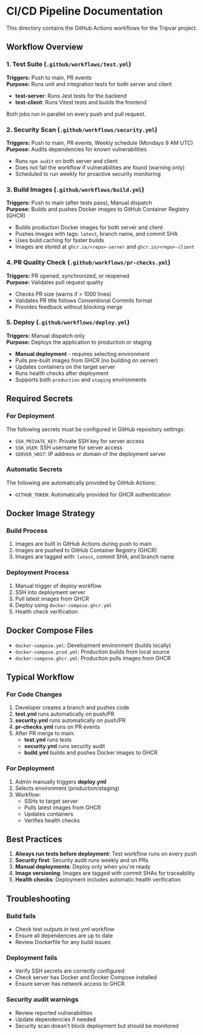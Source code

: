 # CI/CD Pipeline Documentation

This directory contains the GitHub Actions workflows for the Tripvar project.

## Workflow Overview

### 1. Test Suite (`.github/workflows/test.yml`)
**Triggers:** Push to main, PR events  
**Purpose:** Runs unit and integration tests for both server and client

- **test-server**: Runs Jest tests for the backend
- **test-client**: Runs Vitest tests and builds the frontend

Both jobs run in parallel on every push and pull request.

### 2. Security Scan (`.github/workflows/security.yml`)
**Triggers:** Push to main, PR events, Weekly schedule (Mondays 9 AM UTC)  
**Purpose:** Audits dependencies for known vulnerabilities

- Runs `npm audit` on both server and client
- Does not fail the workflow if vulnerabilities are found (warning only)
- Scheduled to run weekly for proactive security monitoring

### 3. Build Images (`.github/workflows/build.yml`)
**Triggers:** Push to main (after tests pass), Manual dispatch  
**Purpose:** Builds and pushes Docker images to GitHub Container Registry (GHCR)

- Builds production Docker images for both server and client
- Pushes images with tags: `latest`, branch name, and commit SHA
- Uses build caching for faster builds
- Images are stored at `ghcr.io/<repo>-server` and `ghcr.io/<repo>-client`

### 4. PR Quality Check (`.github/workflows/pr-checks.yml`)
**Triggers:** PR opened, synchronized, or reopened  
**Purpose:** Validates pull request quality

- Checks PR size (warns if > 1000 lines)
- Validates PR title follows Conventional Commits format
- Provides feedback without blocking merge

### 5. Deploy (`.github/workflows/deploy.yml`)
**Triggers:** Manual dispatch only  
**Purpose:** Deploys the application to production or staging

- **Manual deployment** - requires selecting environment
- Pulls pre-built images from GHCR (no building on server)
- Updates containers on the target server
- Runs health checks after deployment
- Supports both `production` and `staging` environments

## Required Secrets

### For Deployment
The following secrets must be configured in GitHub repository settings:

- `SSH_PRIVATE_KEY`: Private SSH key for server access
- `SSH_USER`: SSH username for server access  
- `SERVER_HOST`: IP address or domain of the deployment server

### Automatic Secrets
The following are automatically provided by GitHub Actions:
- `GITHUB_TOKEN`: Automatically provided for GHCR authentication

## Docker Image Strategy

### Build Process
1. Images are built in GitHub Actions during push to main
2. Images are pushed to GitHub Container Registry (GHCR)
3. Images are tagged with: `latest`, commit SHA, and branch name

### Deployment Process
1. Manual trigger of deploy workflow
2. SSH into deployment server
3. Pull latest images from GHCR
4. Deploy using `docker-compose.ghcr.yml`
5. Health check verification

## Docker Compose Files

- `docker-compose.yml`: Development environment (builds locally)
- `docker-compose.prod.yml`: Production builds from local source
- `docker-compose.ghcr.yml`: Production pulls images from GHCR

## Typical Workflow

### For Code Changes
1. Developer creates a branch and pushes code
2. **test.yml** runs automatically on push/PR
3. **security.yml** runs automatically on push/PR
4. **pr-checks.yml** runs on PR events
5. After PR merge to main:
   - **test.yml** runs tests
   - **security.yml** runs security audit
   - **build.yml** builds and pushes Docker images to GHCR

### For Deployment
1. Admin manually triggers **deploy.yml**
2. Selects environment (production/staging)
3. Workflow:
   - SSHs to target server
   - Pulls latest images from GHCR
   - Updates containers
   - Verifies health checks

## Best Practices

1. **Always run tests before deployment**: Test workflow runs on every push
2. **Security first**: Security audit runs weekly and on PRs
3. **Manual deployments**: Deploy only when you're ready
4. **Image versioning**: Images are tagged with commit SHAs for traceability
5. **Health checks**: Deployment includes automatic health verification

## Troubleshooting

### Build fails
- Check test outputs in test.yml workflow
- Ensure all dependencies are up to date
- Review Dockerfile for any build issues

### Deployment fails
- Verify SSH secrets are correctly configured
- Check server has Docker and Docker Compose installed
- Ensure server has network access to GHCR

### Security audit warnings
- Review reported vulnerabilities
- Update dependencies if needed
- Security scan doesn't block deployment but should be monitored
